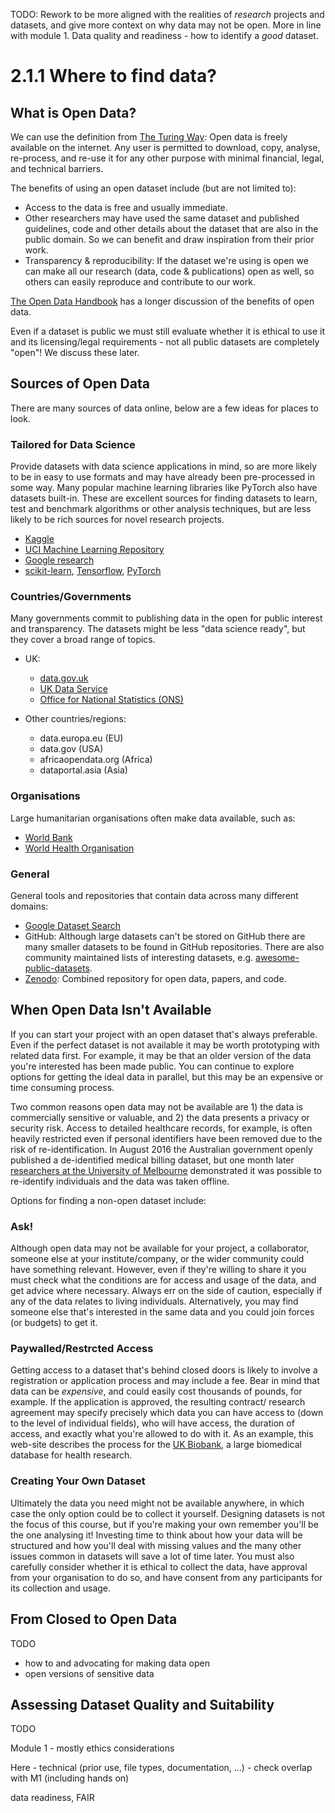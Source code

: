 TODO: Rework to be more aligned with the realities of _research_ projects and datasets, and give more context on why data may not be open. More in line with module 1. Data quality and readiness - how to identify a _good_ dataset.

# 2.1.1 Where to find data?



## What is Open Data?

We can use the definition from [The Turing Way](https://the-turing-way.netlify.app/reproducible-research/open/open-data.html): Open data is freely available on the internet. Any user is permitted to download, copy, analyse, re-process, and re-use it for any other purpose with minimal financial, legal, and technical barriers.

The benefits of using an open dataset include (but are not limited to):

- Access to the data is free and usually immediate.
- Other researchers may have used the same dataset and published guidelines, code and other details about the dataset that are also in the public domain. So we can benefit and draw inspiration from their prior work.
- Transparency & reproducibility: If the dataset we're using is open we can make all our research (data, code & publications) open as well, so others can easily reproduce and contribute to our work.

[The Open Data Handbook](https://opendatahandbook.org/guide/en/why-open-data/) has a longer discussion of the benefits of open data.

Even if a dataset is public we must still evaluate whether it is ethical to use it and its licensing/legal requirements - not all public datasets are completely "open"! We discuss these later.

## Sources of Open Data

There are many sources of data online, below are a few ideas for places to look.

### Tailored for Data Science

Provide datasets with data science applications in mind, so are more likely to be in easy to use formats and may have already been pre-processed in some way. Many popular machine learning libraries like PyTorch also have datasets built-in. These are excellent sources for finding datasets to learn, test and benchmark algorithms or other analysis techniques, but are less likely to be rich sources for novel research projects.

  - [Kaggle](https://www.kaggle.com/datasets)
  - [UCI Machine Learning Repository](https://archive.ics.uci.edu/ml/index.php)
  - [Google research](https://research.google/tools/datasets/)
  - [scikit-learn](https://scikit-learn.org/stable/datasets/toy_dataset.html), [Tensorflow](https://www.tensorflow.org/datasets), [PyTorch](https://pytorch.org/vision/stable/datasets.html)


### Countries/Governments

Many governments commit to publishing data in the open for public interest and transparency. The datasets might be less "data science ready", but they cover a broad range of topics.

- UK:
  -  [data.gov.uk](https://data.gov.uk/)
  - [UK Data Service](https://www.ukdataservice.ac.uk/)
  -  [Office for National Statistics (ONS)](https://www.ons.gov.uk/)
  
- Other countries/regions:
  - data.europa.eu (EU)
  - data.gov (USA)
  - africaopendata.org (Africa)
  - dataportal.asia (Asia)

### Organisations

Large humanitarian organisations often make data available, such as:

  - [World Bank](https://microdata.worldbank.org/index.php/home)
  - [World Health Organisation](https://www.who.int/data/collections)


### General

General tools and repositories that contain data across many different domains:

   - [Google Dataset Search](https://datasetsearch.research.google.com/)
   - GitHub: Although large datasets can't be stored on GitHub there are many smaller datasets to be found in GitHub repositories. There are also community maintained lists of interesting datasets, e.g. [awesome-public-datasets](https://github.com/awesomedata/awesome-public-datasets).
   - [Zenodo](https://zenodo.org/): Combined repository for open data, papers, and code.



## When Open Data Isn't Available

If you can start your project with an open dataset that's always preferable. Even if the perfect dataset is not available it may be worth prototyping with related data first. For example, it may be that an older version of the data you're interested has been made public. You can continue to explore options for getting the ideal data in parallel, but this may be an expensive or time consuming process.

Two common reasons open data may not be available are 1) the data is commercially sensitive or valuable, and 2) the data presents a privacy or security risk. Access to detailed healthcare records, for example, is often heavily restricted even if personal identifiers have been removed due to the risk of re-identification. In August 2016 the Australian government openly published a de-identified medical billing dataset, but one month later [researchers at the University of Melbourne](https://arxiv.org/pdf/1712.05627.pdf) demonstrated it was possible to re-identify individuals and the data was taken offline. 

Options for finding a non-open dataset include:

### Ask!

Although open data may not be available for your project, a collaborator, someone else at your institute/company, or the wider community could have something relevant. However, even if they're willing to share it you must check what the conditions are for access and usage of the data, and get advice where necessary. Always err on the side of caution, especially if any of the data relates to living individuals. Alternatively, you may find someone else that's interested in the same data and you could join forces (or budgets) to get it. 

### Paywalled/Restrcted Access

Getting access to a dataset that's behind closed doors is likely to involve a registration or application process and may include a fee. Bear in mind that data can be _expensive_, and could easily cost thousands of pounds, for example. If the application is approved, the resulting contract/ research agreement may specify precisely which data you can have access to (down to the level of individual fields), who will have access, the duration of access, and exactly what you're allowed to do with it. As an example, this web-site describes the process for the [UK Biobank](https://www.ukbiobank.ac.uk/enable-your-research), a large biomedical database for health research.

### Creating Your Own Dataset

Ultimately the data you need might not be available anywhere, in which case the only option could be to collect it yourself. Designing datasets is not the focus of this course, but if you're making your own remember you'll be the one analysing it! Investing time to think about how your data will be structured and how you'll deal with missing values and the many other issues common in datasets will save a lot of time later. You must also carefully consider whether it is ethical to collect the data, have approval from your organisation to do so, and have consent from any participants for its collection and usage.




## From Closed to Open Data

TODO

- how to and advocating for making data open
- open versions of sensitive data


## Assessing Dataset Quality and Suitability

TODO

Module 1 - mostly ethics considerations

Here - technical (prior use, file types, documentation, ...) - check overlap with M1 (including hands on)

data readiness, FAIR

```python

```
